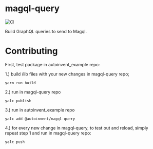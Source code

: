 # magql-query
![CI](https://github.com/autoinvent/magql-query/workflows/CI/badge.svg?branch=master)

Build GraphQL queries to send to Magql.


# Contributing

First, test package in autoinvent_example repo:

1.) build /lib files with your new changes in magql-query repo;

    yarn run build
    
2.) run in magql-query repo

    yalc publish
    
3.) run in autoinvent_example repo

    yalc add @autoinvent/magql-query 
    
4.) for every new change in magql-query, to test out and reload, simply repeat step 1 and run in magql-query repo:

    yalc push